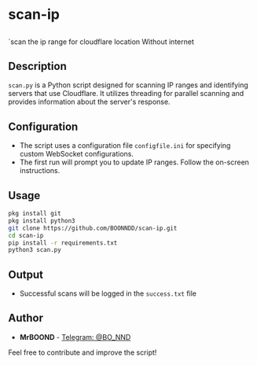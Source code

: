 # scan-ip

##
`scan the ip range for cloudflare location Without internet

## Description

`scan.py` is a Python script designed for scanning IP ranges and identifying servers that use Cloudflare. It utilizes threading for parallel scanning and provides information about the server's response.

## Configuration

- The script uses a configuration file `configfile.ini` for specifying custom WebSocket configurations.
- The first run will prompt you to update IP ranges. Follow the on-screen instructions.



## Usage 
```bash
pkg install git
pkg install python3
git clone https://github.com/BOONNDD/scan-ip.git
cd scan-ip
pip install -r requirements.txt
python3 scan.py
```

## Output

- Successful scans will be logged in the `success.txt` file







## Author

- **MrBOOND** - [Telegram: @BO_NND](https://t.me/BO_NND)

Feel free to contribute and improve the script!
